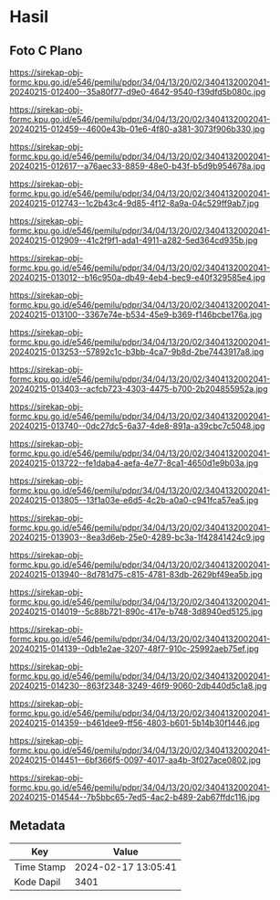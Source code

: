 # Hasil

## Foto C Plano

https://sirekap-obj-formc.kpu.go.id/e546/pemilu/pdpr/34/04/13/20/02/3404132002041-20240215-012400--35a80f77-d9e0-4642-9540-f39dfd5b080c.jpg

https://sirekap-obj-formc.kpu.go.id/e546/pemilu/pdpr/34/04/13/20/02/3404132002041-20240215-012459--4600e43b-01e6-4f80-a381-3073f906b330.jpg

https://sirekap-obj-formc.kpu.go.id/e546/pemilu/pdpr/34/04/13/20/02/3404132002041-20240215-012617--a76aec33-8859-48e0-b43f-b5d9b954678a.jpg

https://sirekap-obj-formc.kpu.go.id/e546/pemilu/pdpr/34/04/13/20/02/3404132002041-20240215-012743--1c2b43c4-9d85-4f12-8a9a-04c529ff9ab7.jpg

https://sirekap-obj-formc.kpu.go.id/e546/pemilu/pdpr/34/04/13/20/02/3404132002041-20240215-012909--41c2f9f1-ada1-4911-a282-5ed364cd935b.jpg

https://sirekap-obj-formc.kpu.go.id/e546/pemilu/pdpr/34/04/13/20/02/3404132002041-20240215-013012--b16c950a-db49-4eb4-bec9-e40f329585e4.jpg

https://sirekap-obj-formc.kpu.go.id/e546/pemilu/pdpr/34/04/13/20/02/3404132002041-20240215-013100--3367e74e-b534-45e9-b369-f146bcbe176a.jpg

https://sirekap-obj-formc.kpu.go.id/e546/pemilu/pdpr/34/04/13/20/02/3404132002041-20240215-013253--57892c1c-b3bb-4ca7-9b8d-2be7443917a8.jpg

https://sirekap-obj-formc.kpu.go.id/e546/pemilu/pdpr/34/04/13/20/02/3404132002041-20240215-013403--acfcb723-4303-4475-b700-2b204855952a.jpg

https://sirekap-obj-formc.kpu.go.id/e546/pemilu/pdpr/34/04/13/20/02/3404132002041-20240215-013740--0dc27dc5-6a37-4de8-891a-a39cbc7c5048.jpg

https://sirekap-obj-formc.kpu.go.id/e546/pemilu/pdpr/34/04/13/20/02/3404132002041-20240215-013722--fe1daba4-aefa-4e77-8ca1-4650d1e9b03a.jpg

https://sirekap-obj-formc.kpu.go.id/e546/pemilu/pdpr/34/04/13/20/02/3404132002041-20240215-013805--13f1a03e-e6d5-4c2b-a0a0-c941fca57ea5.jpg

https://sirekap-obj-formc.kpu.go.id/e546/pemilu/pdpr/34/04/13/20/02/3404132002041-20240215-013903--8ea3d6eb-25e0-4289-bc3a-1f42841424c9.jpg

https://sirekap-obj-formc.kpu.go.id/e546/pemilu/pdpr/34/04/13/20/02/3404132002041-20240215-013940--8d781d75-c815-4781-83db-2629bf49ea5b.jpg

https://sirekap-obj-formc.kpu.go.id/e546/pemilu/pdpr/34/04/13/20/02/3404132002041-20240215-014019--5c88b721-890c-417e-b748-3d8940ed5125.jpg

https://sirekap-obj-formc.kpu.go.id/e546/pemilu/pdpr/34/04/13/20/02/3404132002041-20240215-014139--0db1e2ae-3207-48f7-910c-25992aeb75ef.jpg

https://sirekap-obj-formc.kpu.go.id/e546/pemilu/pdpr/34/04/13/20/02/3404132002041-20240215-014230--863f2348-3249-46f9-9060-2db440d5c1a8.jpg

https://sirekap-obj-formc.kpu.go.id/e546/pemilu/pdpr/34/04/13/20/02/3404132002041-20240215-014359--b461dee9-ff56-4803-b601-5b14b30f1446.jpg

https://sirekap-obj-formc.kpu.go.id/e546/pemilu/pdpr/34/04/13/20/02/3404132002041-20240215-014451--6bf366f5-0097-4017-aa4b-3f027ace0802.jpg

https://sirekap-obj-formc.kpu.go.id/e546/pemilu/pdpr/34/04/13/20/02/3404132002041-20240215-014544--7b5bbc65-7ed5-4ac2-b489-2ab67ffdc116.jpg


## Metadata

| Key        | Value               |
| ---------- | ------------------- |
| Time Stamp | 2024-02-17 13:05:41 |
| Kode Dapil | 3401                |




